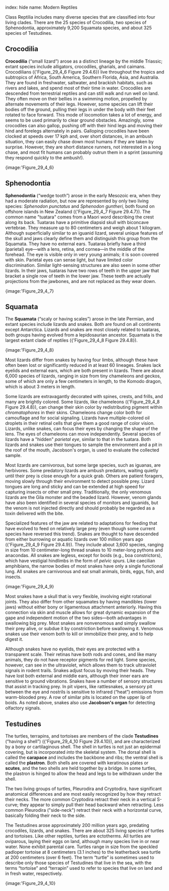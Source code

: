index: hide
name: Modern Reptiles

Class Reptilia includes many diverse species that are classified into four living clades. There are the 25 species of Crocodilia, two species of Sphenodontia, approximately 9,200 Squamata species, and about 325 species of Testudines.

## Crocodilia

 **Crocodilia** (“small lizard”) arose as a distinct lineage by the middle Triassic; extant species include alligators, crocodiles, gharials, and caimans. Crocodilians ({'Figure_29_4_6 Figure 29.4.6}) live throughout the tropics and subtropics of Africa, South America, Southern Florida, Asia, and Australia. They are found in freshwater, saltwater, and brackish habitats, such as rivers and lakes, and spend most of their time in water. Crocodiles are descended from terrestrial reptiles and can still walk and run well on land. They often move on their bellies in a swimming motion, propelled by alternate movements of their legs. However, some species can lift their bodies off the ground, pulling their legs in under the body with their feet rotated to face forward. This mode of locomotion takes a lot of energy, and seems to be used primarily to clear ground obstacles. Amazingly, some crocodiles can also gallop, pushing off with their hind legs and moving their hind and forelegs alternately in pairs. Galloping crocodiles have been clocked at speeds over 17 kph and, over short distances, in an ambush situation, they can easily chase down most humans if they are taken by surprise. However, they are short distance runners, not interested in a long chase, and most fit humans can probably outrun them in a sprint (assuming they respond quickly to the ambush!).


{image:'Figure_29_4_6}
        

## Sphenodontia

 **Sphenodontia** (“wedge tooth”) arose in the early Mesozoic era, when they had a moderate radiation, but now are represented by only two living species:  *Sphenodon punctatus* and  *Sphenodon guntheri,* both found on offshore islands in New Zealand ({'Figure_29_4_7 Figure 29.4.7}). The common name "tuatara" comes from a Maori word describing the crest along its back. Tuataras have a primitive diapsid skull with biconcave vertebrae. They measure up to 80 centimeters and weigh about 1 kilogram. Although superficially similar to an iguanid lizard, several unique features of the skull and jaws clearly define them and distinguish this group from the Squamata. They have no external ears. Tuataras briefly have a third (parietal) eye—with a lens, retina, and cornea—in the middle of the forehead. The eye is visible only in very young animals; it is soon covered with skin. Parietal eyes can sense light, but have limited color discrimination. Similar light-sensing structures are also seen in some other lizards. In their jaws, tuataras have two rows of teeth in the upper jaw that bracket a single row of teeth in the lower jaw. These teeth are actually projections from the jawbones, and are not replaced as they wear down.


{image:'Figure_29_4_7}
        

## Squamata

The  **Squamata** (“scaly or having scales”) arose in the late Permian, and extant species include lizards and snakes. Both are found on all continents except Antarctica. Lizards and snakes are most closely related to tuataras, both groups having evolved from a lepidosaurian ancestor. Squamata is the largest extant clade of reptiles ({'Figure_29_4_8 Figure 29.4.8}).


{image:'Figure_29_4_8}
        

Most lizards differ from snakes by having four limbs, although these have often been lost or significantly reduced in at least 60 lineages. Snakes lack eyelids and external ears, which are both present in lizards. There are about 6,000 species of lizards, ranging in size from tiny chameleons and geckos, some of which are only a few centimeters in length, to the Komodo dragon, which is about 3 meters in length.

Some lizards are extravagantly decorated with spines, crests, and frills, and many are brightly colored. Some lizards, like chameleons ({'Figure_29_4_8 Figure 29.4.8}), can change their skin color by redistributing pigment within  *chromatophores* in their skins. Chameleons change color both for camouflage and for social signaling. Lizards have multiple-colored oil droplets in their retinal cells that give them a good range of color vision. Lizards, unlike snakes, can focus their eyes by changing the shape of the lens. The eyes of chameleons can move independently. Several species of lizards have a "hidden"  *parietal eye*, similar to that in the tuatara. Both lizards and snakes use their tongues to sample the environment and a pit in the roof of the mouth, Jacobson's organ, is used to evaluate the collected sample.

Most lizards are carnivorous, but some large species, such as iguanas, are herbivores. Some predatory lizards are ambush predators, waiting quietly until their prey is close enough for a quick grab. Others are patient foragers, moving slowly through their environment to detect possible prey. Lizard tongues are long and sticky and can be extended at high speed for capturing insects or other small prey. Traditionally, the only venomous lizards are the Gila monster and the beaded lizard. However, venom glands have also been identified in several species of monitors and iguanids, but the venom is not injected directly and should probably be regarded as a toxin delivered with the bite.

Specialized features of the jaw are related to adaptations for feeding that have evolved to feed on relatively large prey (even though some current species have reversed this trend). Snakes are thought to have descended from either burrowing or aquatic lizards over 100 million years ago ({'Figure_29_4_9 Figure 29.4.9}). They include about 3,600 species, ranging in size from 10 centimeter-long thread snakes to 10 meter-long pythons and anacondas. All snakes are legless, except for boids (e.g., boa constrictors), which have vestigial hindlimbs in the form of  *pelvic spurs*. Like caecilian amphibians, the narrow bodies of most snakes have only a single functional lung. All snakes are carnivorous and eat small animals, birds, eggs, fish, and insects.


{image:'Figure_29_4_9}
        

Most snakes have a skull that is very flexible, involving eight rotational joints. They also differ from other squamates by having mandibles (lower jaws) without either bony or ligamentous attachment anteriorly. Having this connection via skin and muscle allows for great dynamic expansion of the gape and independent motion of the two sides—both advantages in swallowing big prey. Most snakes are nonvenomous and simply swallow their prey alive, or subdue it by constriction before swallowing it. Venomous snakes use their venom both to kill or immobilize their prey, and to help digest it.

Although snakes have no eyelids, their eyes are protected with a transparent scale. Their retinas have both rods and cones, and like many animals, they do not have receptor pigments for red light. Some species, however, can see in the ultraviolet, which allows them to track ultraviolet signals in rodent trails. Snakes adjust focus by moving their heads. They have lost both external and middle ears, although their inner ears are sensitive to ground vibrations. Snakes have a number of sensory structures that assist in tracking prey. In pit vipers, like rattlesnakes, a sensory pit between the eye and nostrils is sensitive to infrared (“heat”) emissions from warm-blooded prey. A row of similar pits is located on the upper lip of boids. As noted above, snakes also use  **Jacobson's organ** for detecting olfactory signals.

## Testudines

The turtles, terrapins, and tortoises are members of the clade  **Testudines** (“having a shell”) ({'Figure_29_4_10 Figure 29.4.10}), and are characterized by a bony or cartilaginous shell. The shell in turtles is not just an epidermal covering, but is incorporated  *into* the skeletal system. The dorsal shell is called the  **carapace** and includes the backbone and ribs; the ventral shell is called the  **plastron**. Both shells are covered with keratinous plates or  **scutes**, and the two shells are held together by a bridge. In some turtles, the plastron is hinged to allow the head and legs to be withdrawn under the shell.

The two living groups of turtles, Pleurodira and Cryptodira, have significant anatomical differences and are most easily recognized by how they retract their necks. The more common Cryptodira retract their neck in a vertical S-curve; they appear to simply pull their head backward when retracting. Less common Pleurodira ("side-neck") retract their neck with a horizontal curve, basically folding their neck to the side.

The Testudines arose approximately 200 million years ago, predating crocodiles, lizards, and snakes. There are about 325 living species of turtles and tortoises. Like other reptiles, turtles are ectotherms. All turtles are oviparous, laying their eggs on land, although many species live in or near water. None exhibit parental care. Turtles range in size from the speckled padloper tortoise at 8 centimeters (3.1 inches) to the leatherback sea turtle at 200 centimeters (over 6 feet). The term “turtle” is sometimes used to describe only those species of Testudines that live in the sea, with the terms “tortoise” and “terrapin” used to refer to species that live on land and in fresh water, respectively.


{image:'Figure_29_4_10}
        
